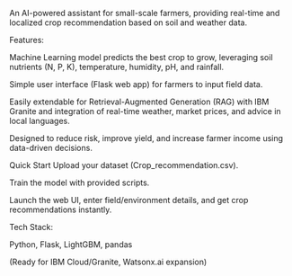 An AI-powered assistant for small-scale farmers, providing real-time and localized crop recommendation based on soil and weather data.

Features:

Machine Learning model predicts the best crop to grow, leveraging soil nutrients (N, P, K), temperature, humidity, pH, and rainfall.

Simple user interface (Flask web app) for farmers to input field data.

Easily extendable for Retrieval-Augmented Generation (RAG) with IBM Granite and integration of real-time weather, market prices, and advice in local languages.

Designed to reduce risk, improve yield, and increase farmer income using data-driven decisions.

Quick Start
Upload your dataset (Crop_recommendation.csv).

Train the model with provided scripts.

Launch the web UI, enter field/environment details, and get crop recommendations instantly.

Tech Stack:

Python, Flask, LightGBM, pandas

(Ready for IBM Cloud/Granite, Watsonx.ai expansion)
